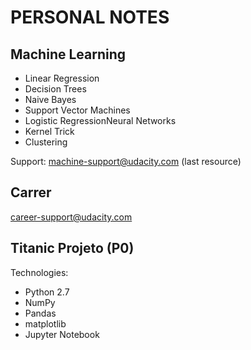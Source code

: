 PERSONAL NOTES
==============

Machine Learning
----------------
- Linear Regression
- Decision Trees
- Naive Bayes
- Support Vector Machines
- Logistic RegressionNeural Networks
- Kernel Trick
- Clustering

Support: machine-support@udacity.com (last resource)

Carrer
------
career-support@udacity.com

Titanic Projeto (P0)
--------------------
Technologies:
- Python 2.7
- NumPy
- Pandas
- matplotlib
- Jupyter Notebook
